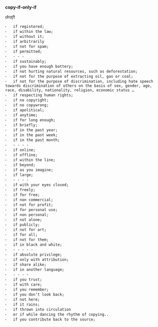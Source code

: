 __copy-if-only-if__

_draft_

	⁃	if registered;
	⁃	if within the law;
	⁃	if without it;
	⁃	if arbitrarily
	⁃	if not for spam;
	⁃	if permitted;
	⁃	- - - 
	⁃	if sustainably; 
	⁃	if you have enough battery;
	⁃	if not hurting natural resources, such as deforestation;
	⁃	if not for the purpose of extracting oil, gas or coal;
	⁃	if not for the purpose of discrimination, including hate speech towards discrimination of others on the basis of sex, gender, age, race, disability, nationality, religion, economic status …
	⁃	if respecting human rights;
	⁃	if no copyright;
	⁃	if no copywrong;
	⁃	if apolitical;
	⁃	if anytime;
	⁃	if for long enough;
	⁃	if briefly;
	⁃	if in the past year;
	⁃	if in the past week;
	⁃	if in the past month;
	⁃	- - - - 
	⁃	if online;
	⁃	if offline;
	⁃	if within the line;
	⁃	if beyond;
	⁃	if as you imagine;
	⁃	if large;
	⁃	- - - - 
	⁃	if with your eyes closed; 
	⁃	if freely;
	⁃	if for free;
	⁃	if non commercial;
	⁃	if not for profit;
	⁃	if for personal use;
	⁃	if non personal;
	⁃	if not alone;
	⁃	if publicly;
	⁃	if not for art;
	⁃	if for all;
	⁃	if not for them;
	⁃	if in black and white;
	⁃	- - - - - 
	⁃	if absolute privilege;
	⁃	if only with attribution;
	⁃	if share alike;
	⁃	if in another language;
	⁃	- - - - 
	⁃	if you trust;
	⁃	if with care;
	⁃	if you remember;
	⁃	if you don’t look back;
	⁃	if not here;
	⁃	if it rains;
	⁃	if thrown into circulation
	⁃	or if while dancing the rhythm of copying..
	⁃	if you contribute back to the source;

